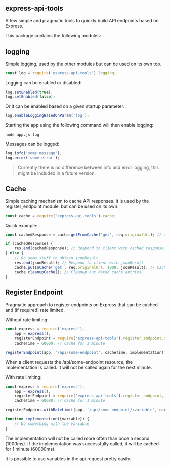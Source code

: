 express-api-tools
--

A few simple and pragmatic tools to quickly build API endpoints based on Express.

This package contains the following modules:

logging
--
Simple logging, used by the other modules but can be used on its own too.

```javascript
const log = require('express-api-tools').logging;
```

Logging can be enabled or disabled:
```javascript
log.setEnabled(true);
log.setEnabled(false);
```

Or it can be enabled based on a given startup parameter:
```javascript
log.enableLoggingBasedOnParam('log');
```

Starting the app using the following command will then enable logging:
```
node app.js log
```

Messages can be logged:
```javascript
log.info('some message');
log.error('some error');
```

> Currently there is no difference between info and error logging, this might be included in a future version.

Cache
--
Simple caching mechanism to cache API responses. It is used by the register_endpoint module, but can be used on its own.

```javascript
const cache = require('express-api-tools').cache;
```

Quick example:
```javascript
const cachedResponse = cache.getFromCache('get', req.originalUrl); // Where originalUrl is the cache key

if (cachedResponse) {
    res.end(cachedResponse); // Respond to client with cached response
} else {
    // Do some stuff to obtain jsonResult
    res.end(jsonResult); // Respond to client with jsonResult
    cache.putInCache('get', req.originalUrl, 1000, jsonResult); // Cache the jsonResult for 1 second
    cache.cleanupCache(); // Cleanup out dated cache entries
}

```

Register Endpoint
--
Pragmatic approach to register endpoints on Express that can be cached and (if required) rate limited.

Without rate limiting:
```javascript
const express = require('express'),
    app = express(),
    registerEndpoint = require('express-api-tools').register_endpoint.default, // Default is without rate limiting
    cacheTime = 60000; // Cache for 1 minute

registerEndpoint(app, '/api/some-endpoint', cacheTime, implementation); // Where implementation is a method that returns the api response
```

When a client requests the /api/some-endpoint resource, the implementation is called. It will not be called again for the next minute.

With rate limiting:
```javascript
const express = require('express'),
    app = express(),
    registerEndpoint = require('express-api-tools').register_endpoint,
    cacheTime = 60000; // Cache for 1 minute
    
registerEndpoint.withRateLimit(app, '/api/some-endpoint/:variable', cacheTime, implementation, 1000);

function implementation({variable}) {
    // Do something with the variable
}

```

The implementation will not be called more often than once a second (1000ms). If the implementation was successfully called,
it will be cached for 1 minute (60000ms).

It is possible to use variables in the api request pretty easily.
